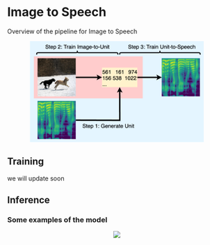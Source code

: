 # Image to Speech
Overview of the pipeline for Image to Speech
<p align="center">
<img src="resource/Overview.png" width="400", class="center", >
</p>

## Training
we will update soon

## Inference


### Some examples of the model
<p align="center">
<img src="resource/ExampleI2S_Cap.png">
</p>